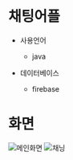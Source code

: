 # 채팅어플

- 사용언어
   - java

- 데이터베이스
   - firebase

# 화면
![메인화면](https://github.com/Kuan29/chat_app/assets/88146943/a458eb14-d9db-49aa-86b3-9f3a8349ca59)
![채닝](https://github.com/Kuan29/chat_app/assets/88146943/613fb529-d628-4cc8-b354-121f2eaca55b)
